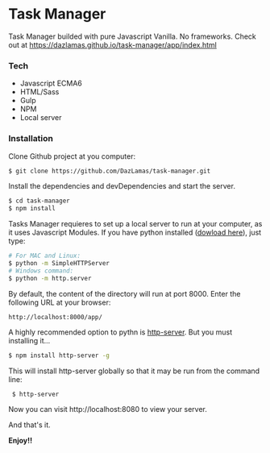 # Task Manager

Task Manager builded with pure Javascript Vanilla. No frameworks.
Check out at https://dazlamas.github.io/task-manager/app/index.html

### Tech

* Javascript ECMA6
* HTML/Sass
* Gulp
* NPM
* Local server

### Installation

Clone Github project at you computer:

```sh
$ git clone https://github.com/DazLamas/task-manager.git
```

Install the dependencies and devDependencies and start the server.

```sh
$ cd task-manager
$ npm install
```

Tasks Manager requieres to set up a local server to run at your computer, as it uses Javascript Modules. 
If you have python installed ([dowload here](https://www.python.org/)), just type:

```sh
# For MAC and Linux:
$ python -m SimpleHTTPServer
# Windows command:
$ python -m http.server
```
By default, the content of the directory will run at port 8000. Enter the following URL at your browser:

    http://localhost:8000/app/

A highly recommended option to pythn is [http-server](https://www.npmjs.com/package/http-server). But you must installing it...

```sh
$ npm install http-server -g
```
This will install http-server globally so that it may be run from the command line:
```sh
 $ http-server
```
Now you can visit http://localhost:8080 to view your server. 

And that's it.

**Enjoy!!**

